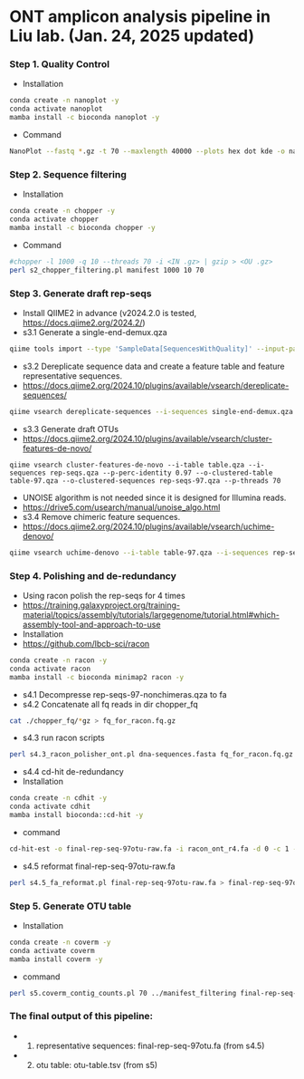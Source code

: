 ONT amplicon analysis pipeline in Liu lab. (Jan. 24, 2025 updated)
=======


### Step 1. Quality Control
- Installation
```sh
conda create -n nanoplot -y
conda activate nanoplot
mamba install -c bioconda nanoplot -y
```
- Command
```sh
NanoPlot --fastq *.gz -t 70 --maxlength 40000 --plots hex dot kde -o nanoplot
```


### Step 2. Sequence filtering
- Installation
```sh
conda create -n chopper -y
conda activate chopper
mamba install -c bioconda chopper -y
```
- Command
```sh
#chopper -l 1000 -q 10 --threads 70 -i <IN .gz> | gzip > <OU .gz>
perl s2_chopper_filtering.pl manifest 1000 10 70
```


### Step 3. Generate draft rep-seqs
- Install QIIME2 in advance (v2024.2.0 is tested, https://docs.qiime2.org/2024.2/)
- s3.1 Generate a single-end-demux.qza
```sh
qiime tools import --type 'SampleData[SequencesWithQuality]' --input-path manifest_filtering --output-path single-end-demux.qza --input-format SingleEndFastqManifestPhred33V2
```
- s3.2 Dereplicate sequence data and create a feature table and feature representative sequences.
- https://docs.qiime2.org/2024.10/plugins/available/vsearch/dereplicate-sequences/
```sh
qiime vsearch dereplicate-sequences --i-sequences single-end-demux.qza --p-no-derep-prefix --o-dereplicated-table table.qza --o-dereplicated-sequences rep-seqs.qza
```
- s3.3 Generate draft OTUs
- https://docs.qiime2.org/2024.10/plugins/available/vsearch/cluster-features-de-novo/
```
qiime vsearch cluster-features-de-novo --i-table table.qza --i-sequences rep-seqs.qza --p-perc-identity 0.97 --o-clustered-table table-97.qza --o-clustered-sequences rep-seqs-97.qza --p-threads 70
```
- UNOISE algorithm is not needed since it is designed for Illumina reads.
- https://drive5.com/usearch/manual/unoise_algo.html
- s3.4 Remove chimeric feature sequences.
- https://docs.qiime2.org/2024.10/plugins/available/vsearch/uchime-denovo/
```sh
qiime vsearch uchime-denovo --i-table table-97.qza --i-sequences rep-seqs-97.qza --output-dir uchime-denovo-out
```


### Step 4. Polishing and de-redundancy
- Using racon polish the rep-seqs for 4 times
- https://training.galaxyproject.org/training-material/topics/assembly/tutorials/largegenome/tutorial.html#which-assembly-tool-and-approach-to-use
- Installation
- https://github.com/lbcb-sci/racon
```sh
conda create -n racon -y
conda activate racon
mamba install -c bioconda minimap2 racon -y
```
- s4.1 Decompresse rep-seqs-97-nonchimeras.qza to fa
- s4.2 Concatenate all fq reads in dir chopper_fq
```sh
cat ./chopper_fq/*gz > fq_for_racon.fq.gz
```
- s4.3 run racon scripts
```sh
perl s4.3_racon_polisher_ont.pl dna-sequences.fasta fq_for_racon.fq.gz 70
```
- s4.4 cd-hit de-redundancy
- Installation
```sh
conda create -n cdhit -y
conda activate cdhit
mamba install bioconda::cd-hit -y
```
- command
```sh
cd-hit-est -o final-rep-seq-97otu-raw.fa -i racon_ont_r4.fa -d 0 -c 1 -n 10 -M 60000 -T 70
```
- s4.5 reformat final-rep-seq-97otu-raw.fa
```sh
perl s4.5_fa_reformat.pl final-rep-seq-97otu-raw.fa > final-rep-seq-97otu.fa
```


### Step 5. Generate OTU table

- Installation
```sh
conda create -n coverm -y
conda activate coverm
mamba install coverm -y
```
- command
```sh
perl s5.coverm_contig_counts.pl 70 ../manifest_filtering final-rep-seq-97otu.fa
```


### The final output of this pipeline:
- 1. representative sequences: final-rep-seq-97otu.fa (from s4.5)
- 2. otu table: otu-table.tsv (from s5)

